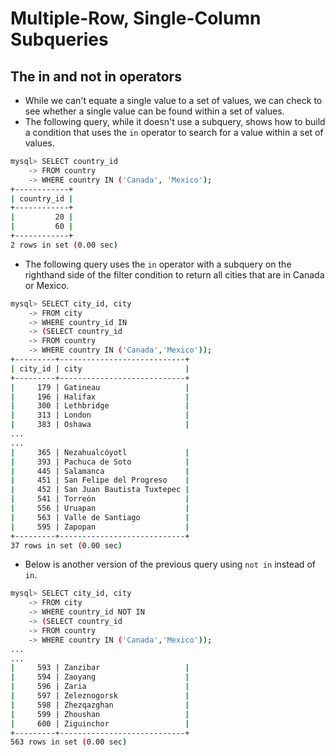 # Multiple-Row, Single-Column Subqueries

## The in and not in operators

- While we can't equate a single value to a set of values, we can check to see whether a single value can be found within a set of values.
- The following query, while it doesn't use a subquery, shows how to build a condition that uses the `in` operator to search for a value within a  set of values.

```bash
mysql> SELECT country_id
    -> FROM country
    -> WHERE country IN ('Canada', 'Mexico');
+------------+
| country_id |
+------------+
|         20 |
|         60 |
+------------+
2 rows in set (0.00 sec)
```

- The following query uses the `in` operator with a subquery on the righthand side of the filter condition to return all cities that are in Canada or Mexico.

```bash
mysql> SELECT city_id, city
    -> FROM city
    -> WHERE country_id IN
    -> (SELECT country_id
    -> FROM country
    -> WHERE country IN ('Canada','Mexico'));
+---------+----------------------------+
| city_id | city                       |
+---------+----------------------------+
|     179 | Gatineau                   |
|     196 | Halifax                    |
|     300 | Lethbridge                 |
|     313 | London                     |
|     383 | Oshawa                     |
...
...
|     365 | Nezahualcóyotl             |
|     393 | Pachuca de Soto            |
|     445 | Salamanca                  |
|     451 | San Felipe del Progreso    |
|     452 | San Juan Bautista Tuxtepec |
|     541 | Torreón                    |
|     556 | Uruapan                    |
|     563 | Valle de Santiago          |
|     595 | Zapopan                    |
+---------+----------------------------+
37 rows in set (0.00 sec)
```

- Below is another version of the previous query using `not in` instead of `in`.

```bash
mysql> SELECT city_id, city
    -> FROM city
    -> WHERE country_id NOT IN
    -> (SELECT country_id
    -> FROM country
    -> WHERE country IN ('Canada','Mexico'));
... 
...
|     593 | Zanzibar                   |
|     594 | Zaoyang                    |
|     596 | Zaria                      |
|     597 | Zeleznogorsk               |
|     598 | Zhezqazghan                |
|     599 | Zhoushan                   |
|     600 | Ziguinchor                 |
+---------+----------------------------+
563 rows in set (0.00 sec)
```

